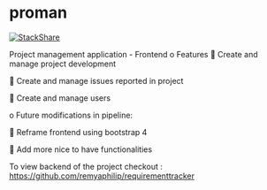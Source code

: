 
# proman

[![StackShare](https://img.shields.io/badge/tech-stack-0690fa.svg?style=flat)](https://stackshare.io/remyaphilip/frontend-project)

Project management application - Frontend
o	Features
	Create and manage project development 

	Create and manage issues reported in project

	Create and manage users 

o	Future modifications in pipeline: 

	Reframe frontend using bootstrap 4

	Add more nice to have functionalities
   
To view backend of the project checkout : https://github.com/remyaphilip/requirementtracker
